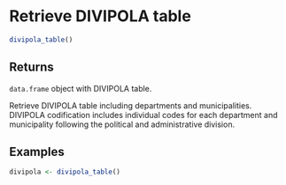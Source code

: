 # Retrieve DIVIPOLA table

```r
divipola_table()
```

## Returns

`data.frame` object with DIVIPOLA table.

Retrieve DIVIPOLA table including departments and municipalities. DIVIPOLA codification includes individual codes for each department and municipality following the political and administrative division.

## Examples

```r
divipola <- divipola_table()
```
